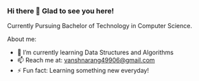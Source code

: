 ### Hi there 👋 Glad to see you here!

Currently Pursuing Bachelor of Technology in Computer Science.

About me:

- 🌱 I’m currently learning Data Structures and Algorithms
- 📫 Reach me at: vanshnarang49906@gmail.com
- ⚡ Fun fact: Learning something new everyday! 


